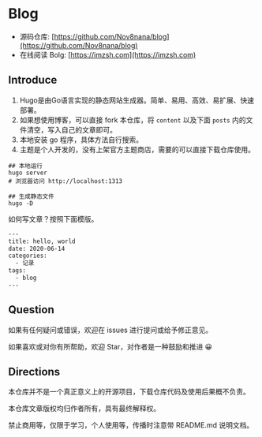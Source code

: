 # Blog

* 源码仓库: [https://github.com/Nov8nana/blog](https://github.com/Nov8nana/blog)
* 在线阅读 Bolg: [https://imzsh.com](https://imzsh.com)


## Introduce

1. Hugo是由Go语言实现的静态网站生成器。简单、易用、高效、易扩展、快速部署。
2. 如果想使用博客，可以直接 fork 本仓库，将 `content` 以及下面 `posts` 内的文件清空，写入自己的文章即可。
3. 本地安装 go 程序，具体方法自行搜索。
4. 主题是个人开发的，没有上架官方主题商店，需要的可以直接下载仓库使用。

```shell
## 本地运行 
hugo server
# 浏览器访问 http://localhost:1313

## 生成静态文件
hugo -D

```

如何写文章？按照下面模版。

```html
---
title: hello, world
date: 2020-06-14
categories: 
  - 记录
tags: 
  - blog
---

```

## Question

如果有任何疑问或错误，欢迎在 issues 进行提问或给予修正意见。

如果喜欢或对你有所帮助，欢迎 Star，对作者是一种鼓励和推进 😀

## Directions

本仓库并不是一个真正意义上的开源项目，下载仓库代码及使用后果概不负责。

本仓库文章版权均归作者所有，具有最终解释权。

禁止商用等，仅限于学习，个人使用等，传播时注意带 README.md 说明文档。

